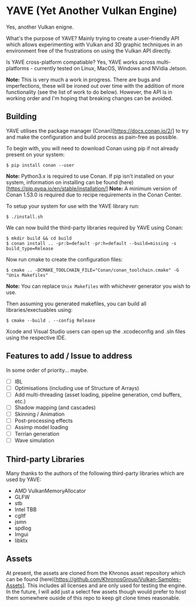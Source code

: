 # YAVE (Yet Another Vulkan Engine) #

Yes, another Vulkan enigne. 

What's the purpose of YAVE? 
Mainly trying to create a user-friendly API which allows experimenting with Vulkan and 3D graphic techniques in an environment free of the frustrations on using the Vulkan API directly. 

Is YAVE cross-platform compatiable?
Yes, YAVE works across multi-platforms - currently tested on Linux, MacOS, Windows and NVidia Jetson.

**Note:** This is very much a work in progress. There are bugs and imperfections, these will be ironed out over time with the addition of more functionality (see the list of work to do below). However, the API is in working order and I'm hoping that breaking changes can be avoided.

## Building ##

YAVE utilises the package manager (Conan)[https://docs.conan.io/2/] to try and make the configuration and build process as pain-free as possible.  

To begin with, you will need to download Conan using pip if not already present on your system:

```
$ pip install conan --user
```

**Note:** Python3.x is required to use Conan. If pip isn't installed on your system, information on installing can be found (here)[https://pip.pypa.io/en/stable/installation/] 
**Note:** A minimum version of Conan 1.53.0 is required due to recipe requirements in the Conan Center.

To setup your system for use with the YAVE library run:

```
$ ./install.sh
```

We can now build the third-party libraries required by YAVE using Conan:

```
$ mkdir build && cd build
$ conan install .. -pr:b=default -pr:h=default --build=missing -s build_type=Release
```

Now run cmake to create the configuration files:

```
$ cmake .. -DCMAKE_TOOLCHAIN_FILE="Conan/conan_toolchain.cmake" -G "Unix Makefiles"
```

**Note:** You can replace `Unix Makefiles` with whichever generator you wish to use.

Then assuming you generated makefiles, you can build all libraries/exectuables using:

```
$ cmake --build . --config Release
```

Xcode and Visual Studio users can open up the .xcodeconfig and .sln files using the respective IDE.


## Features to add / Issue to address ##

In some order of priority... maybe.

- [ ] IBL
- [ ] Optimisations (including use of Structure of Arrays)
- [ ] Add multi-threading (asset loading, pipeline generation, cmd buffers, etc.) 
- [ ] Shadow mapping (and cascades)
- [ ] Skinning / Animation
- [ ] Post-processing effects
- [ ] Assimp model loading
- [ ] Terrian generation
- [ ] Wave simulation

## Third-party Libraries ##

Many thanks to the authors of the following third-party libraries which are used by YAVE:

- AMD VulkanMemoryAllocator
- GLFW
- stb
- Intel TBB
- cgltf
- jsmn
- spdlog
- Imgui
- libktx

## Assets ##

At present, the assets are cloned from the Khronos asset repository which can be found (here)[https://github.com/KhronosGroup/Vulkan-Samples-Assets]. This includes all licenses and are only used for testing the engine. In the future, I will add just a select few assets though would prefer to host them somewhere ouside of this repo to keep git clone times reasonable.